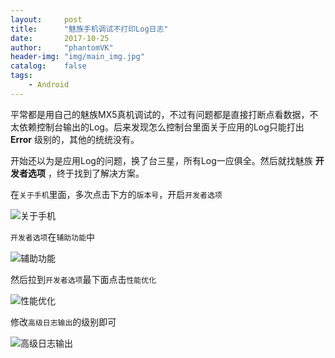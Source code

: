 ```yaml
---
layout:     post
title:      "魅族手机调试不打印Log日志"
date:       2017-10-25
author:     "phantomVK"
header-img: "img/main_img.jpg"
catalog:    false
tags:
    - Android
---
```


平常都是用自己的魅族MX5真机调试的，不过有问题都是直接打断点看数据，不太依赖控制台输出的Log。后来发现怎么控制台里面关于应用的Log只能打出 __Error__ 级别的，其他的统统没有。

开始还以为是应用Log的问题，换了台三星，所有Log一应俱全。然后就找魅族 __开发者选项__ ，终于找到了解决方案。


在`关于手机`里面，多次点击下方的`版本号`，开启`开发者选项`

![关于手机](/img/mz_log/mz1.ipeg)

`开发者选项`在`辅助功能`中

![辅助功能](/img/mz_log/mz2.ipeg)

然后拉到`开发者选项`最下面点击`性能优化`

![性能优化](/img/mz_log/mz3.ipeg)

修改`高级日志输出`的级别即可

![高级日志输出](/img/mz_log/mz4.ipeg)

